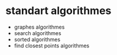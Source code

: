 # standart algorithmes
* graphes algorithmes
* search algorithmes
* sorted algorithmes
* find closest points algorithmes 

